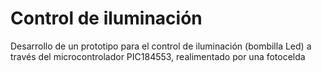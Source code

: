 # Control de iluminación
Desarrollo de un prototipo para el control de iluminación (bombilla Led) a través del microcontrolador PIC184553, realimentado por una fotocelda 
